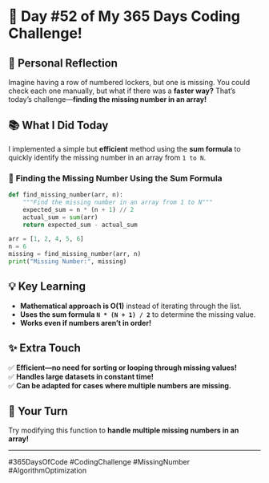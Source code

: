 # 🎯 Day #52 of My 365 Days Coding Challenge!  

## 💭 Personal Reflection  
Imagine having a row of numbered lockers, but one is missing. You could check each one manually, but what if there was a **faster way?** That’s today’s challenge—**finding the missing number in an array!**  

## 📚 What I Did Today  
I implemented a simple but **efficient** method using the **sum formula** to quickly identify the missing number in an array from `1 to N`.  

### 📝 **Finding the Missing Number Using the Sum Formula**  

```python
def find_missing_number(arr, n):
    """Find the missing number in an array from 1 to N"""
    expected_sum = n * (n + 1) // 2 
    actual_sum = sum(arr) 
    return expected_sum - actual_sum  

arr = [1, 2, 4, 5, 6] 
n = 6  
missing = find_missing_number(arr, n)
print("Missing Number:", missing)
```

## 💡 Key Learning  
- **Mathematical approach is O(1)** instead of iterating through the list.  
- **Uses the sum formula `N * (N + 1) / 2`** to determine the missing value.  
- **Works even if numbers aren’t in order!**  

## ✨ Extra Touch  
✅ **Efficient—no need for sorting or looping through missing values!**  
✅ **Handles large datasets in constant time!**  
✅ **Can be adapted for cases where multiple numbers are missing.**  

## 🚀 Your Turn  
Try modifying this function to **handle multiple missing numbers in an array!**  

---

#365DaysOfCode #CodingChallenge #MissingNumber #AlgorithmOptimization  
